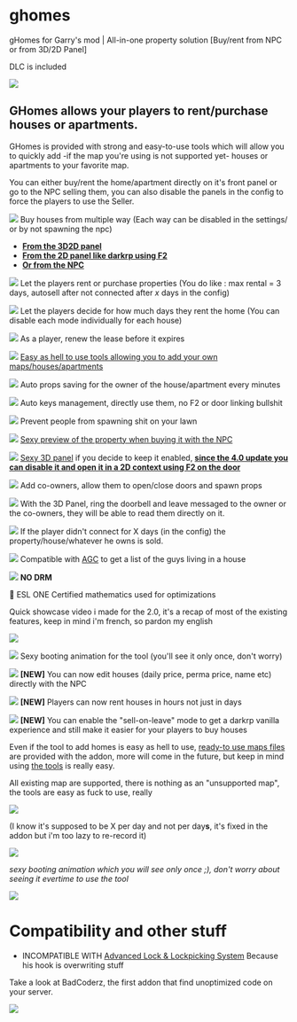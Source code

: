 # ghomes
gHomes for Garry's mod | All-in-one property solution [Buy/rent from NPC or from 3D/2D Panel]

DLC is included


![](https://i.imgur.com/nuy5vTn.png)


## GHomes allows your players to rent/purchase houses or apartments.

GHomes is provided with strong and easy-to-use tools which will allow you to quickly add -if the map you're using is not supported yet- houses or apartments to your favorite map.

You can either buy/rent the home/apartment directly on it's front panel or go to the NPC selling them, you can also disable the panels in the config to force the players to use the Seller.

![](https://i.imgur.com/gyO07pu.png) Buy houses from multiple way (Each way can be disabled in the settings/ or by not spawning the npc)

*   [**From the 3D2D panel**](https://i.imgur.com/YbCrFH2.gifv)
*   [**From the 2D panel like darkrp using F2**](https://youtu.be/BvZJrLRlv8c)
*   [**Or from the NPC**](https://i.imgur.com/CKlQ9zs.gif)

![](https://i.imgur.com/gyO07pu.png) Let the players rent or purchase properties (You do like : max rental = 3 days, autosell after not connected after _x_ days in the config)

![](https://i.imgur.com/gyO07pu.png) Let the players decide for how much days they rent the home (You can disable each mode individually for each house)

![](https://i.imgur.com/gyO07pu.png) As a player, renew the lease before it expires

![](https://i.imgur.com/gyO07pu.png) [Easy as hell to use tools allowing you to add your own maps/houses/apartments](https://youtu.be/oD2ZUGqk5_M)

![](https://i.imgur.com/gyO07pu.png) Auto props saving for the owner of the house/apartment every minutes

![](https://i.imgur.com/gyO07pu.png) Auto keys management, directly use them, no F2 or door linking bullshit

![](https://i.imgur.com/gyO07pu.png) Prevent people from spawning shit on your lawn

![](https://i.imgur.com/gyO07pu.png) [Sexy preview of the property when buying it with the NPC](https://i.imgur.com/CKlQ9zs.mp4)

![](https://i.imgur.com/gyO07pu.png) [Sexy 3D panel](https://i.imgur.com/W3Gzc55.gifv) if you decide to keep it enabled, [**since the 4.0 update you can disable it and open it in a 2D context using F2 on the door**](https://youtube.com/watch?v=BvZJrLRlv8c)

![](https://i.imgur.com/gyO07pu.png) Add co-owners, allow them to open/close doors and spawn props

![](https://i.imgur.com/gyO07pu.png) With the 3D Panel, ring the doorbell and leave messaged to the owner or the co-owners, they will be able to read them directly on it.

![](https://i.imgur.com/gyO07pu.png) If the player didn't connect for X days (in the config) the property/house/whatever he owns is sold.

![](https://i.imgur.com/gyO07pu.png) Compatible with [AGC](https://www.gmodstore.com/scripts/view/2828) to get a list of the guys living in a house

![](https://i.imgur.com/gyO07pu.png) **NO DRM**

💪 ESL ONE Certified mathematics used for optimizations

Quick showcase video i made for the 2.0, it's a recap of most of the existing features, keep in mind i'm french, so pardon my english

[![](https://i.imgur.com/mOlw5T8.jpg)](https://youtu.be/dEIbtReTolU)

![](https://i.imgur.com/gyO07pu.png) Sexy booting animation for the tool (you'll see it only once, don't worry)

![](https://i.imgur.com/gyO07pu.png) **[NEW]** You can now edit houses (daily price, perma price, name etc) directly with the NPC

![](https://i.imgur.com/gyO07pu.png) **[NEW]** Players can now rent houses in hours not just in days

![](https://i.imgur.com/gyO07pu.png) **[NEW]** You can enable the "sell-on-leave" mode to get a darkrp vanilla experience and still make it easier for your players to buy houses

Even if the tool to add homes is easy as hell to use, [ready-to use maps files](https://i.imgur.com/7YyTCFL.png) are provided with the addon, more will come in the future, but keep in mind using [the tools](https://youtu.be/oD2ZUGqk5_M) is really easy.

All existing map are supported, there is nothing as an "unsupported map", the tools are easy as fuck to use, really

![](https://i.imgur.com/CKlQ9zs.gif)

(I know it's supposed to be X per day and not per day**s**, it's fixed in the addon but i'm too lazy to re-record it)

![](https://i.imgur.com/YbCrFH2.gif)

_sexy booting animation which you will see only once ;), don't worry about seeing it evertime to use the tool_

![](https://i.imgur.com/DLdvCKa.gif)

# Compatibility and other stuff

*   INCOMPATIBLE WITH [Advanced Lock & Lockpicking System](https://www.gmodstore.com/scripts/view/1025) Because his hook is overwriting stuff

Take a look at BadCoderz, the first addon that find unoptimized code on your server.

[![](https://i.imgur.com/wq5F2hG.jpg)](https://github.com/ExtReMLapin/BadCoderz/)

